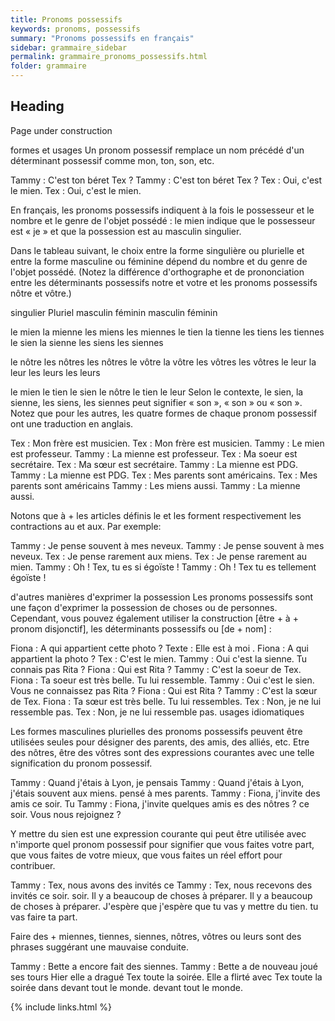```yaml
---
title: Pronoms possessifs
keywords: pronoms, possessifs
summary: "Pronoms possessifs en français"
sidebar: grammaire_sidebar
permalink: grammaire_pronoms_possessifs.html
folder: grammaire
---
```


## Heading

Page under construction



formes et usages
Un pronom possessif remplace un nom précédé d'un déterminant possessif comme mon, ton, son, etc.

Tammy : C'est ton béret Tex ? Tammy : C'est ton béret Tex ? Tex : Oui, c'est le mien. Tex : Oui, c'est le mien.



En français, les pronoms possessifs indiquent à la fois le possesseur et le nombre et le genre de l'objet possédé : le mien indique que le possesseur est « je » et que la possession est au masculin singulier.

Dans le tableau suivant, le choix entre la forme singulière ou plurielle et entre la forme masculine ou féminine dépend du nombre et du genre de l'objet possédé. (Notez la différence d'orthographe et de prononciation entre les déterminants possessifs notre et votre et les pronoms possessifs nôtre et vôtre.)




singulier Pluriel
masculin féminin masculin féminin

le mien la mienne les miens les miennes
le tien la tienne les tiens les tiennes
le sien la sienne les siens les siennes

le nôtre les nôtres les nôtres
le vôtre la vôtre les vôtres les vôtres
le leur la leur les leurs les leurs


le mien le tien le sien le nôtre le tien le leur
Selon le contexte, le sien, la sienne, les siens, les siennes peut signifier « son », « son » ou « son ». Notez que pour les autres, les quatre formes de chaque pronom possessif ont une traduction en anglais.

Tex : Mon frère est musicien. Tex : Mon frère est musicien. Tammy : Le mien est professeur. Tammy : La mienne est professeur. Tex : Ma soeur est secrétaire. Tex : Ma sœur est secrétaire. Tammy : La mienne est PDG. Tammy : La mienne est PDG. Tex : Mes parents sont américains. Tex : Mes parents sont américains Tammy : Les miens aussi. Tammy : La mienne aussi.


Notons que à + les articles définis le et les forment respectivement les contractions au et aux. Par exemple:

Tammy : Je pense souvent à mes neveux. Tammy : Je pense souvent à mes neveux. Tex : Je pense rarement aux miens. Tex : Je pense rarement au mien. Tammy : Oh ! Tex, tu es si égoïste ! Tammy : Oh ! Tex tu es tellement égoïste !




d'autres manières d'exprimer la possession
Les pronoms possessifs sont une façon d'exprimer la possession de choses ou de personnes. Cependant, vous pouvez également utiliser la construction
[être + à + pronom disjonctif], les déterminants possessifs ou [de + nom] :


 Fiona : A qui appartient cette photo ? Texte : Elle est à moi . Fiona : A qui appartient la photo ? Tex : C'est le mien.
Tammy : Oui c'est la sienne. Tu connais pas Rita ? Fiona : Qui est Rita ? Tammy : C'est la soeur de Tex. Fiona : Ta soeur est très belle. Tu lui ressemble. Tammy : Oui c'est le sien. Vous ne connaissez pas Rita ? Fiona : Qui est Rita ? Tammy : C'est la sœur de Tex. Fiona : Ta sœur est très belle. Tu lui ressembles.
Tex : Non, je ne lui ressemble pas. Tex : Non, je ne lui ressemble pas.
usages idiomatiques

Les formes masculines plurielles des pronoms possessifs peuvent être utilisées seules pour désigner des parents, des amis, des alliés, etc. Etre des nôtres, être des vôtres sont des expressions courantes avec une telle signification du pronom possessif.

Tammy : Quand j'étais à Lyon, je pensais Tammy : Quand j'étais à Lyon, j'étais souvent aux miens. pensé à mes parents.
Tammy : Fiona, j'invite des amis ce soir. Tu Tammy : Fiona, j'invite quelques amis es des nôtres ? ce soir. Vous nous rejoignez ?


Y mettre du sien est une expression courante qui peut être utilisée avec n'importe quel pronom possessif pour signifier que vous faites votre part, que vous faites de votre mieux, que vous faites un réel effort pour contribuer.

Tammy : Tex, nous avons des invités ce Tammy : Tex, nous recevons des invités ce soir. soir. Il y a beaucoup de choses à préparer. Il y a beaucoup de choses à préparer. J'espère que j'espère que tu vas y mettre du tien. tu vas faire ta part.



Faire des + miennes, tiennes, siennes, nôtres, vôtres ou leurs sont des phrases suggérant une mauvaise conduite.

Tammy : Bette a encore fait des siennes. Tammy : Bette a de nouveau joué ses tours Hier elle a dragué Tex toute la soirée. Elle a flirté avec Tex toute la soirée dans devant tout le monde. devant tout le monde.






{% include links.html %}

